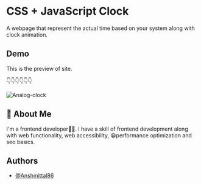 
# CSS + JavaScript Clock

A webpage that represent the actual time based on your system
along with clock animation.


## Demo

This is the preview of site.

👇👇👇👇👇👇


![Analog-clock](https://github.com/Anshmittal86/Clock-CSS-Java/assets/114221412/de32e8ac-dcb2-47d5-b14c-b92b05e675e6)


## 🚀 About Me
I'm a frontend developer👨‍💻. I have a skill of frontend development along with web functionality, web accessibility, 😀performance optimization and seo basics.


## Authors

- [@Anshmittal86](https://www.github.com/Anshmittal86)
